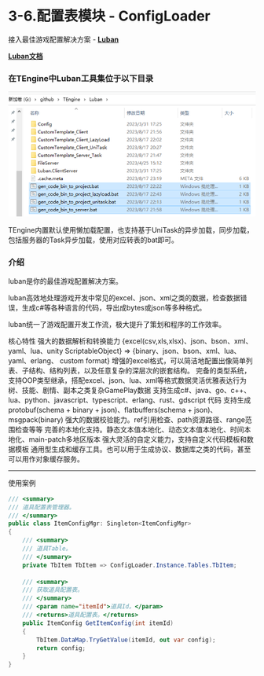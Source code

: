 # 3-6.配置表模块 - ConfigLoader
接入最佳游戏配置解决方案 - <a href="https://github.com/focus-creative-games/luban"><strong>Luban</strong></a>

<a href="https://luban.doc.code-philosophy.com/#/manual/traits"><strong>Luban文档 </strong></a>

### 在TEngine中Luban工具集位于以下目录
![image](src/3-6-1.png)

TEngine内置默认使用懒加载配置，也支持基于UniTask的异步加载，同步加载，包括服务器的Task异步加载，使用对应转表的bat即可。

### 介绍
luban是你的最佳游戏配置解决方案。

luban高效地处理游戏开发中常见的excel、json、xml之类的数据，检查数据错误，生成c#等各种语言的代码，导出成bytes或json等多种格式。

luban统一了游戏配置开发工作流，极大提升了策划和程序的工作效率。

核心特性
强大的数据解析和转换能力 {excel(csv,xls,xlsx)、json、bson、xml、yaml、lua、unity ScriptableObject} => {binary、json、bson、xml、lua、yaml、erlang、 custom format}
增强的excel格式，可以简洁地配置出像简单列表、子结构、结构列表，以及任意复杂的深层次的嵌套结构。
完备的类型系统，支持OOP类型继承，搭配excel、json、lua、xml等格式数据灵活优雅表达行为树、技能、剧情、副本之类复杂GamePlay数据
支持生成c#、java、go、c++、lua、python、javascript、typescript、erlang、rust、gdscript 代码
支持生成 protobuf(schema + binary + json)、flatbuffers(schema + json)、msgpack(binary)
强大的数据校验能力。ref引用检查、path资源路径、range范围检查等等
完善的本地化支持。静态文本值本地化、动态文本值本地化、时间本地化、main-patch多地区版本
强大灵活的自定义能力，支持自定义代码模板和数据模板
通用型生成和缓存工具。也可以用于生成协议、数据库之类的代码，甚至可以用作对象缓存服务。


---

使用案例
``` csharp
/// <summary>
/// 道具配置表管理器。
/// </summary>
public class ItemConfigMgr: Singleton<ItemConfigMgr>
{
    /// <summary>
    /// 道具Table。
    /// </summary>
    private TbItem TbItem => ConfigLoader.Instance.Tables.TbItem;

    /// <summary>
    /// 获取道具配置表。
    /// </summary>
    /// <param name="itemId">道具Id。</param>
    /// <returns>道具配置表。</returns>
    public ItemConfig GetItemConfig(int itemId)
    {
        TbItem.DataMap.TryGetValue(itemId, out var config);
        return config;
    }
}
```